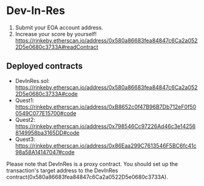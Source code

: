 # Dev-In-Res

1. Submit your EOA account address.
2. Increase your score by yourself!
    https://rinkeby.etherscan.io/address/0x580a86683fea84847c6Ca2a0522D5e0680c3733A#readContract

## Deployed contracts

* DevInRes.sol: https://rinkeby.etherscan.io/address/0x580a86683fea84847c6Ca2a0522D5e0680c3733A#code
* Quest1: https://rinkeby.etherscan.io/address/0xB8652c0f47B96B7Db712eF0f500549C077E15700#code
* Quest2: https://rinkeby.etherscan.io/address/0x798546Cc97226Ad46c3e142568149958ba3165DD#code
* Quest3: https://rinkeby.etherscan.io/address/0x86Eaa299C7613546F5BC6fc41c98a58A14147047#code

Please note that DevInRes is a proxy contract. You should set up the transaction's target address to the DevInRes contract(0x580a86683fea84847c6Ca2a0522D5e0680c3733A).
